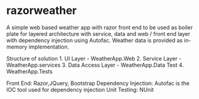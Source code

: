 # razorweather

A simple web based weather app with razor front end to be used as boiler plate for layered architecture with service, data and web / front end layer with dependency injection using Autofac. 
Weather data is provided as in-memory implementation.

Structure of solution
	1. UI Layer - WeatherApp.Web
	2. Service Layer - WeatherApp.services
	3. Data Access Layer - WeatherApp.Data
Test
	4. WeatherApp.Tests

Front End: Razor,JQuery, Bootstrap
Dependency Injection: Autofac is the IOC tool used for dependency injection
Unit Testing: NUnit
